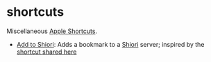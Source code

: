 # shortcuts

Miscellaneous [Apple Shortcuts](https://support.apple.com/guide/shortcuts/welcome/ios).

* [Add to Shiori](Add%20to%20Shiori.shortcut): Adds a bookmark to a [Shiori](https://github.com/go-shiori/shiori) server; inspired by the [shortcut shared here](https://github.com/go-shiori/shiori/discussions/349#discussioncomment-2152512)
